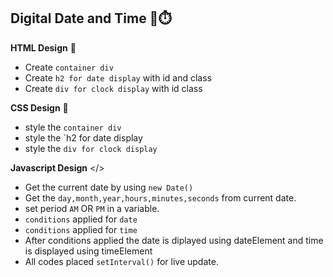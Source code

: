 ## Digital Date and Time 📅⏱️

**HTML Design** 📝

- Create `container div`
- Create `h2 for date display` with id and class
- Create `div for clock display` with id class

**CSS Design** 🌈

- style the `container div`
- style the `h2 for date display
- style the `div for clock display`

**Javascript Design** </>

- Get the current date by using `new Date()`
- Get the `day,month,year,hours,minutes,seconds` from current date.
- set period `AM` OR `PM` in a variable.
- `conditions` applied for `date`
- `conditions` applied for `time`
- After conditions applied the date is diplayed using dateElement and time is displayed using timeElement
- All codes placed `setInterval()` for live update.
